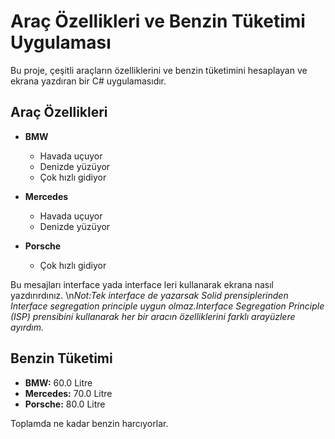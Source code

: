 # Araç Özellikleri ve Benzin Tüketimi Uygulaması

Bu proje, çeşitli araçların özelliklerini ve benzin tüketimini hesaplayan ve ekrana yazdıran bir C# uygulamasıdır.
## Araç Özellikleri

- **BMW**
  - Havada uçuyor
  - Denizde yüzüyor
  - Çok hızlı gidiyor

- **Mercedes**
  - Havada uçuyor
  - Denizde yüzüyor

- **Porsche**
  - Çok hızlı gidiyor

Bu mesajları interface yada interface leri kullanarak ekrana nasıl yazdırırdınız.
\n*Not:Tek interface de yazarsak Solid prensiplerinden Interface segregation principle uygun olmaz.Interface Segregation Principle (ISP) prensibini kullanarak her bir aracın özelliklerini farklı arayüzlere ayırdım.*

## Benzin Tüketimi

- **BMW:** 60.0 Litre
- **Mercedes:** 70.0 Litre
- **Porsche:** 80.0 Litre
  
Toplamda ne kadar benzin harcıyorlar.

 

